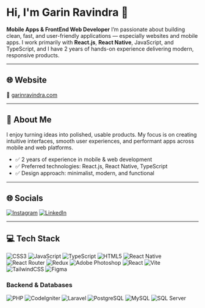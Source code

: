 # Hi, I'm Garin Ravindra 👋

**Mobile Apps & FrontEnd Web Developer**
I’m passionate about building clean, fast, and user-friendly applications — especially websites and mobile apps. I work primarily with **React.js**, **React Native**, JavaScript, and TypeScript, and I have 2 years of hands-on experience delivering modern, responsive products.

---

## 🌐 Website

🔗 [garinravindra.com](https://garinravindra.com)

---

## 💫 About Me

I enjoy turning ideas into polished, usable products. My focus is on creating intuitive interfaces, smooth user experiences, and performant apps across mobile and web platforms.

* ✅ 2 years of experience in mobile & web development
* ✅ Preferred technologies: React.js, React Native, TypeScript
* ✅ Design approach: minimalist, modern, and functional

---

## 🌐 Socials

[![Instagram](https://img.shields.io/badge/Instagram-%23E4405F.svg?logo=Instagram\&logoColor=white)](https://www.instagram.com/niko_rgarin/?hl=en)
[![LinkedIn](https://img.shields.io/badge/LinkedIn-%230077B5.svg?logo=linkedin\&logoColor=white)](https://www.linkedin.com/in/garin-ravindra-8933a329a/)

---

## 💻 Tech Stack

![CSS3](https://img.shields.io/badge/css3-%231572B6.svg?style=for-the-badge\&logo=css3\&logoColor=white)
![JavaScript](https://img.shields.io/badge/javascript-%23323330.svg?style=for-the-badge\&logo=javascript\&logoColor=%23F7DF1E)
![TypeScript](https://img.shields.io/badge/typescript-%23007ACC.svg?style=for-the-badge\&logo=typescript\&logoColor=white)
![HTML5](https://img.shields.io/badge/html5-%23E34F26.svg?style=for-the-badge\&logo=html5\&logoColor=white)
![React Native](https://img.shields.io/badge/react_native-%2320232a.svg?style=for-the-badge\&logo=react\&logoColor=%2361DAFB)
![React Router](https://img.shields.io/badge/React_Router-CA4245?style=for-the-badge\&logo=react-router\&logoColor=white)
![Redux](https://img.shields.io/badge/redux-%23593d88.svg?style=for-the-badge\&logo=redux\&logoColor=white)
![Adobe Photoshop](https://img.shields.io/badge/adobe%20photoshop-%2331A8FF.svg?style=for-the-badge\&logo=adobe%20photoshop\&logoColor=white)
![React](https://img.shields.io/badge/react-%2320232a.svg?style=for-the-badge\&logo=react\&logoColor=%2361DAFB)
![Vite](https://img.shields.io/badge/vite-%23646CFF.svg?style=for-the-badge\&logo=vite\&logoColor=white)
![TailwindCSS](https://img.shields.io/badge/tailwindcss-%2338B2AC.svg?style=for-the-badge\&logo=tailwind-css\&logoColor=white)
![Figma](https://img.shields.io/badge/figma-%23F24E1E.svg?style=for-the-badge\&logo=figma\&logoColor=white)

### Backend & Databases

![PHP](https://img.shields.io/badge/PHP-%23777BB4.svg?style=for-the-badge\&logo=php\&logoColor=white)
![CodeIgniter](https://img.shields.io/badge/CodeIgniter-%23EF4223.svg?style=for-the-badge\&logo=CodeIgniter\&logoColor=white)
![Laravel](https://img.shields.io/badge/Laravel-%23FF2D20.svg?style=for-the-badge\&logo=laravel\&logoColor=white)
![PostgreSQL](https://img.shields.io/badge/postgresql-%23336791.svg?style=for-the-badge\&logo=postgresql\&logoColor=white)
![MySQL](https://img.shields.io/badge/MySQL-%2300f.svg?style=for-the-badge\&logo=mysql\&logoColor=white)
![SQL Server](https://img.shields.io/badge/SQL_Server-%231F2D36.svg?style=for-the-badge\&logo=microsoft-sql-server\&logoColor=white)
